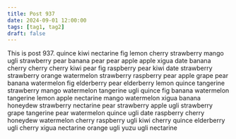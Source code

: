 ```yaml
---
title: Post 937
date: 2024-09-01 12:00:00
tags: [tag1, tag2]
draft: false
---
```

This is post 937.
quince
kiwi
nectarine
fig
lemon
cherry
strawberry
mango
ugli
strawberry
pear
banana
pear
pear
apple
apple
xigua
date
banana
cherry
cherry
cherry
kiwi
pear
fig
raspberry
pear
kiwi
date
strawberry
strawberry
orange
watermelon
strawberry
raspberry
pear
apple
grape
pear
banana
watermelon
fig
elderberry
pear
elderberry
lemon
quince
tangerine
strawberry
mango
watermelon
tangerine
ugli
quince
fig
banana
watermelon
tangerine
lemon
apple
nectarine
mango
watermelon
xigua
banana
honeydew
strawberry
nectarine
pear
strawberry
apple
ugli
strawberry
grape
tangerine
pear
watermelon
quince
ugli
date
raspberry
cherry
honeydew
watermelon
cherry
raspberry
ugli
kiwi
cherry
quince
elderberry
ugli
cherry
xigua
nectarine
orange
ugli
yuzu
ugli
nectarine
